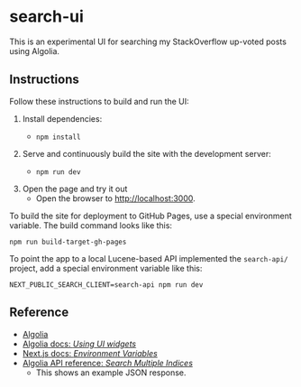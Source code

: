 # search-ui

This is an experimental UI for searching my StackOverflow up-voted posts using Algolia.


## Instructions

Follow these instructions to build and run the UI:

1. Install dependencies:
    * ```shell
      npm install
      ```
1. Serve and continuously build the site with the development server:
    * ```shell
      npm run dev
      ```
1. Open the page and try it out
   * Open the browser to <http://localhost:3000>.

To build the site for deployment to GitHub Pages, use a special environment variable. The build command looks like this:

```shell
npm run build-target-gh-pages
```

To point the app to a local Lucene-based API implemented the `search-api/` project, add a special environment variable
like this:

```shell
NEXT_PUBLIC_SEARCH_CLIENT=search-api npm run dev
```


## Reference

* [Algolia](https://www.algolia.com/)
* [Algolia docs: *Using UI widgets*](https://www.algolia.com/doc/guides/building-search-ui/what-is-instantsearch/react-hooks#using-ui-widgets)
* [Next.js docs: *Environment Variables*](https://nextjs.org/docs/basic-features/environment-variables)
* [Algolia API reference: *Search Multiple Indices*](https://www.algolia.com/doc/api-reference/api-methods/multiple-queries/#json-format)
  * This shows an example JSON response.
